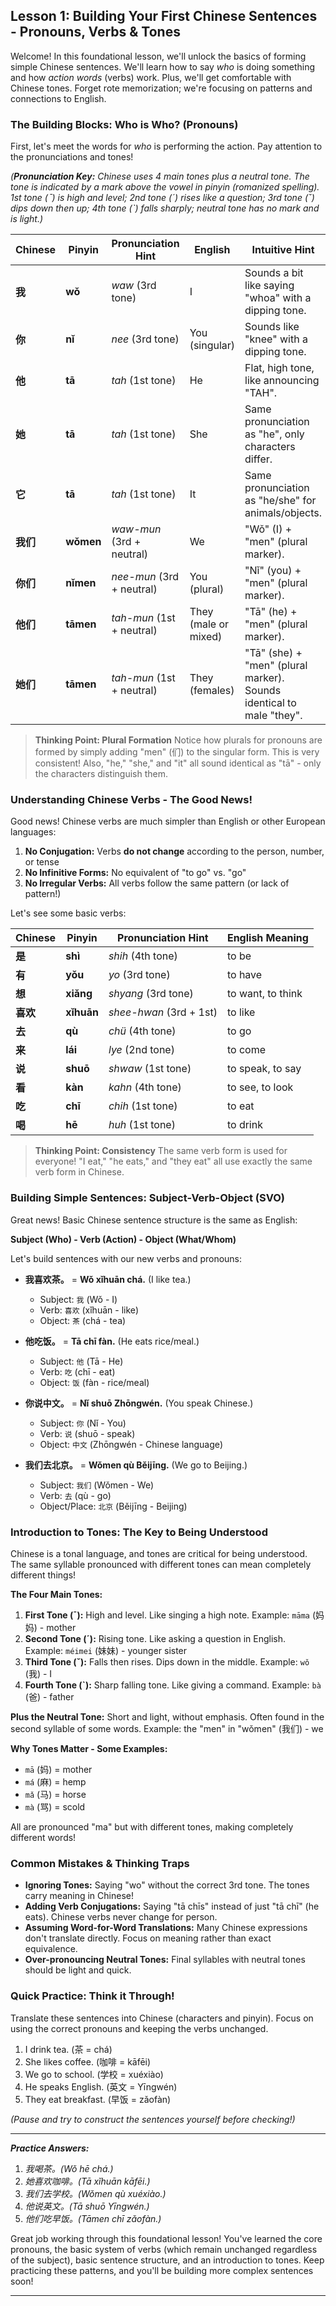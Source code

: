 ## Lesson 1: Building Your First Chinese Sentences - Pronouns, Verbs & Tones

Welcome! In this foundational lesson, we'll unlock the basics of forming simple Chinese sentences. We'll learn how to say *who* is doing something and how *action words* (verbs) work. Plus, we'll get comfortable with Chinese tones. Forget rote memorization; we're focusing on patterns and connections to English.

### The Building Blocks: Who is Who? (Pronouns)

First, let's meet the words for *who* is performing the action. Pay attention to the pronunciations and tones!

*(**Pronunciation Key:** Chinese uses 4 main tones plus a neutral tone. The tone is indicated by a mark above the vowel in pinyin (romanized spelling). 1st tone (ˉ) is high and level; 2nd tone (ˊ) rises like a question; 3rd tone (ˇ) dips down then up; 4th tone (ˋ) falls sharply; neutral tone has no mark and is light.)*

| Chinese | Pinyin     | Pronunciation Hint        | English                  | Intuitive Hint                                           |
|---------|------------|---------------------------|--------------------------|----------------------------------------------------------|
| **我**  | **wǒ**     | *waw* (3rd tone)          | I                        | Sounds a bit like saying "whoa" with a dipping tone.     |
| **你**  | **nǐ**     | *nee* (3rd tone)          | You (singular)           | Sounds like "knee" with a dipping tone.                  |
| **他**  | **tā**     | *tah* (1st tone)          | He                       | Flat, high tone, like announcing "TAH".                  |
| **她**  | **tā**     | *tah* (1st tone)          | She                      | Same pronunciation as "he", only characters differ.      |
| **它**  | **tā**     | *tah* (1st tone)          | It                       | Same pronunciation as "he/she" for animals/objects.     |
| **我们** | **wǒmen**  | *waw-mun* (3rd + neutral) | We                       | "Wǒ" (I) + "men" (plural marker).                        |
| **你们** | **nǐmen**  | *nee-mun* (3rd + neutral) | You (plural)             | "Nǐ" (you) + "men" (plural marker).                      |
| **他们** | **tāmen**  | *tah-mun* (1st + neutral) | They (male or mixed)     | "Tā" (he) + "men" (plural marker).                       |
| **她们** | **tāmen**  | *tah-mun* (1st + neutral) | They (females)           | "Tā" (she) + "men" (plural marker). Sounds identical to male "they". |

> **Thinking Point: Plural Formation**
> Notice how plurals for pronouns are formed by simply adding "men" (们) to the singular form. This is very consistent! Also, "he," "she," and "it" all sound identical as "tā" - only the characters distinguish them.

### Understanding Chinese Verbs - The Good News!

Good news! Chinese verbs are much simpler than English or other European languages:

1. **No Conjugation:** Verbs **do not change** according to the person, number, or tense
2. **No Infinitive Forms:** No equivalent of "to go" vs. "go"
3. **No Irregular Verbs:** All verbs follow the same pattern (or lack of pattern!)

Let's see some basic verbs:

| Chinese | Pinyin    | Pronunciation Hint       | English Meaning |
|---------|-----------|--------------------------|-----------------|
| **是**   | **shì**   | *shih* (4th tone)        | to be           |
| **有**   | **yǒu**   | *yo* (3rd tone)          | to have         |
| **想**   | **xiǎng** | *shyang* (3rd tone)      | to want, to think|
| **喜欢** | **xǐhuān**| *shee-hwan* (3rd + 1st)  | to like         |
| **去**   | **qù**    | *chü* (4th tone)         | to go           |
| **来**   | **lái**   | *lye* (2nd tone)         | to come         |
| **说**   | **shuō**  | *shwaw* (1st tone)       | to speak, to say|
| **看**   | **kàn**   | *kahn* (4th tone)        | to see, to look |
| **吃**   | **chī**   | *chih* (1st tone)        | to eat          |
| **喝**   | **hē**    | *huh* (1st tone)         | to drink        |

> **Thinking Point: Consistency**
> The same verb form is used for everyone! "I eat," "he eats," and "they eat" all use exactly the same verb form in Chinese.

### Building Simple Sentences: Subject-Verb-Object (SVO)

Great news! Basic Chinese sentence structure is the same as English:

**Subject (Who) - Verb (Action) - Object (What/Whom)**

Let's build sentences with our new verbs and pronouns:

*   **我喜欢茶。** = **Wǒ xǐhuān chá.** (I like tea.)
    *   Subject: `我` (Wǒ - I)
    *   Verb: `喜欢` (xǐhuān - like)
    *   Object: `茶` (chá - tea)

*   **他吃饭。** = **Tā chī fàn.** (He eats rice/meal.)
    *   Subject: `他` (Tā - He)
    *   Verb: `吃` (chī - eat)
    *   Object: `饭` (fàn - rice/meal)

*   **你说中文。** = **Nǐ shuō Zhōngwén.** (You speak Chinese.)
    *   Subject: `你` (Nǐ - You)
    *   Verb: `说` (shuō - speak)
    *   Object: `中文` (Zhōngwén - Chinese language)

*   **我们去北京。** = **Wǒmen qù Běijīng.** (We go to Beijing.)
    *   Subject: `我们` (Wǒmen - We)
    *   Verb: `去` (qù - go)
    *   Object/Place: `北京` (Běijīng - Beijing)

### Introduction to Tones: The Key to Being Understood

Chinese is a tonal language, and tones are critical for being understood. The same syllable pronounced with different tones can mean completely different things!

**The Four Main Tones:**

1. **First Tone (ˉ):** High and level. Like singing a high note. Example: `māma` (妈妈) - mother
2. **Second Tone (ˊ):** Rising tone. Like asking a question in English. Example: `méimei` (妹妹) - younger sister
3. **Third Tone (ˇ):** Falls then rises. Dips down in the middle. Example: `wǒ` (我) - I
4. **Fourth Tone (ˋ):** Sharp falling tone. Like giving a command. Example: `bà` (爸) - father

**Plus the Neutral Tone:** Short and light, without emphasis. Often found in the second syllable of some words. Example: the "men" in "wǒmen" (我们) - we

**Why Tones Matter - Some Examples:**

* `mā` (妈) = mother
* `má` (麻) = hemp
* `mǎ` (马) = horse
* `mà` (骂) = scold

All are pronounced "ma" but with different tones, making completely different words!

### Common Mistakes & Thinking Traps

*   **Ignoring Tones:** Saying "wo" without the correct 3rd tone. The tones carry meaning in Chinese!
*   **Adding Verb Conjugations:** Saying "tā chīs" instead of just "tā chī" (he eats). Chinese verbs never change for person.
*   **Assuming Word-for-Word Translations:** Many Chinese expressions don't translate directly. Focus on meaning rather than exact equivalence.
*   **Over-pronouncing Neutral Tones:** Final syllables with neutral tones should be light and quick.

### Quick Practice: Think it Through!

Translate these sentences into Chinese (characters and pinyin). Focus on using the correct pronouns and keeping the verbs unchanged.

1.  I drink tea. (茶 = chá)
2.  She likes coffee. (咖啡 = kāfēi)
3.  We go to school. (学校 = xuéxiào)
4.  He speaks English. (英文 = Yīngwén)
5.  They eat breakfast. (早饭 = zǎofàn)

*(Pause and try to construct the sentences yourself before checking!)*

---

***Practice Answers:***

1.  *我喝茶。(Wǒ hē chá.)*
2.  *她喜欢咖啡。(Tā xǐhuān kāfēi.)*
3.  *我们去学校。(Wǒmen qù xuéxiào.)*
4.  *他说英文。(Tā shuō Yīngwén.)*
5.  *他们吃早饭。(Tāmen chī zǎofàn.)*

Great job working through this foundational lesson! You've learned the core pronouns, the basic system of verbs (which remain unchanged regardless of the subject), basic sentence structure, and an introduction to tones. Keep practicing these patterns, and you'll be building more complex sentences soon!

---

